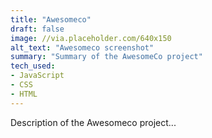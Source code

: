```yaml
---
title: "Awesomeco"
draft: false
image: //via.placeholder.com/640x150
alt_text: "Awesomeco screenshot"
summary: "Summary of the AwesomeCo project"
tech_used:
- JavaScript
- CSS
- HTML
---
```

Description of the Awesomeco project...
